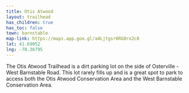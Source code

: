 ```yaml
---
title: Otis Atwood
layout: trailhead
has_children: true
has_toc: false
town: barnstable
map-link: https://maps.app.goo.gl/a4Ljtgsr6RG8ro2c8
lat: 41.69052
lng: -70.38795
---
```

The Otis Atwood Trailhead is a dirt parking lot on the side of Osterville - West Barnstable Road. This lot rarely fills up and is a great spot to park to access both the Otis Atwood Conservation Area and the West Barnstable Conservation Area.